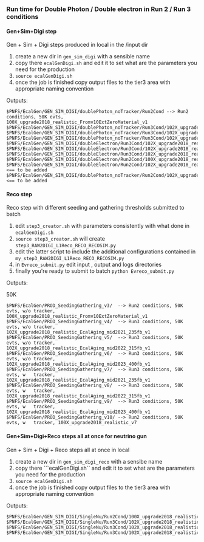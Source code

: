 ### Run time for Double Photon / Double electron in Run 2 / Run 3 conditions

#### Gen+Sim+Digi step
Gen + Sim + Digi steps produced in local in the /input dir

1) create a new dir in ```gen_sim_digi``` with a sensible name
2) copy there ```ecalGenDigi.sh``` and edit it to set what are the parameters you need for the production
3) ```source ecalGenDigi.sh```
4) once the job is finished copy output files to the tier3 area with appropriate naming convention

Outputs:
```
$PNFS/EcalGen/GEN_SIM_DIGI/doublePhoton_noTracker/Run2Cond --> Run2 conditions, 50K evts, 100X_upgrade2018_realistic_Fromv10ExtZeroMaterial_v1
$PNFS/EcalGen/GEN_SIM_DIGI/doublePhoton_noTracker/Run3Cond/102X_upgrade2018_realistic_EcalAging_mid2021_235fb_v1
$PNFS/EcalGen/GEN_SIM_DIGI/doublePhoton_noTracker/Run3Cond/102X_upgrade2018_realistic_EcalAging_mid2022_315fb_v1 
$PNFS/EcalGen/GEN_SIM_DIGI/doublePhoton_noTracker/Run3Cond/102X_upgrade2018_realistic_EcalAging_mid2023_400fb_v1
$PNFS/EcalGen/GEN_SIM_DIGI/doubleElectron/Run3Cond/102X_upgrade2018_realistic_EcalAging_mid2021_235fb_v1 
$PNFS/EcalGen/GEN_SIM_DIGI/doubleElectron/Run3Cond/102X_upgrade2018_realistic_EcalAging_mid2022_315fb_v1
$PNFS/EcalGen/GEN_SIM_DIGI/doubleElectron/Run3Cond/102X_upgrade2018_realistic_EcalAging_mid2023_400fb_v1
$PNFS/EcalGen/GEN_SIM_DIGI/doubleElectron/Run2Cond/100X_upgrade2018_realistic_v7
$PNFS/EcalGen/GEN_SIM_DIGI/doubleElectron/Run2Cond/102X_upgrade2018_realistic_v15 <== to be added
$PNFS/EcalGen/GEN_SIM_DIGI/doublePhoton_noTracker/Run2Cond/102X_upgrade2018_realistic_v15 <== to be added
```
#### Reco step
Reco step with different seeding and gathering thresholds submitted to batch

1) edit ```step3_creator.sh``` with parameters consistently with what done in ```ecalGenDigi.sh```
2) ```source step3_creator.sh``` will create ```step3_RAW2DIGI_L1Reco_RECO_RECOSIM.py``` 
2) edit the latter script to include the additional configurations contained in ```my_step3_RAW2DIGI_L1Reco_RECO_RECOSIM.py```
3) in ```Evreco_submit.py``` edit input , output and logs directories
4) finally you're ready to submit to batch ```python Evreco_submit.py```

Outputs:

50K
```
$PNFS/EcalGen/PROD_SeedingGathering_v3/  --> Run2 conditions, 50K evts, w/o tracker, 100X_upgrade2018_realistic_Fromv10ExtZeroMaterial_v1
$PNFS/EcalGen/PROD_SeedingGathering_v4/  --> Run3 conditions, 50K evts, w/o tracker, 102X_upgrade2018_realistic_EcalAging_mid2021_235fb_v1
$PNFS/EcalGen/PROD_SeedingGathering_v5/  --> Run3 conditions, 50K evts, w/o tracker, 102X_upgrade2018_realistic_EcalAging_mid2022_315fb_v1
$PNFS/EcalGen/PROD_SeedingGathering_v6/  --> Run3 conditions, 50K evts, w/o tracker, 102X_upgrade2018_realistic_EcalAging_mid2023_400fb_v1
$PNFS/EcalGen/PROD_SeedingGathering_v7/  --> Run3 conditions, 50K evts, w   tracker, 102X_upgrade2018_realistic_EcalAging_mid2021_235fb_v1
$PNFS/EcalGen/PROD_SeedingGathering_v8/  --> Run3 conditions, 50K evts, w   tracker, 102X_upgrade2018_realistic_EcalAging_mid2022_315fb_v1
$PNFS/EcalGen/PROD_SeedingGathering_v9/  --> Run3 conditions, 50K evts, w   tracker, 102X_upgrade2018_realistic_EcalAging_mid2023_400fb_v1
$PNFS/EcalGen/PROD_SeedingGathering_v10/ --> Run2 conditions, 50K evts, w   tracker, 100X_upgrade2018_realistic_v7
```

#### Gen+Sim+Digi+Reco steps all at once for neutrino gun
Gen + Sim + Digi + Reco steps all at once in local

1) create a new dir in ```gen_sim_digi_reco``` with a sensibe name
2) copy there ```ecalGenDigi.sh`` and edit it to set what are the parameters you need for the production
3) ```source ecalGenDigi.sh```
4) once the job is finished copy output files to the tier3 area with appropriate naming convention

Outputs:
```
$PNFS/EcalGen/GEN_SIM_DIGI/SingleNu/Run2Cond/100X_upgrade2018_realistic_v7/SingleNuE10_GEN_SIM_DIGI_RECO.root
$PNFS/EcalGen/GEN_SIM_DIGI/SingleNu/Run3Cond/102X_upgrade2018_realistic_EcalAging_mid2021_235fb_v1/SingleNuE10_GEN_SIM_DIGI_RECO.root
$PNFS/EcalGen/GEN_SIM_DIGI/SingleNu/Run3Cond/102X_upgrade2018_realistic_EcalAging_mid2022_315fb_v1/SingleNuE10_GEN_SIM_DIGI_RECO.root
$PNFS/EcalGen/GEN_SIM_DIGI/SingleNu/Run3Cond/102X_upgrade2018_realistic_EcalAging_mid2023_400fb_v1/SingleNuE10_GEN_SIM_DIGI_RECO.root
```

